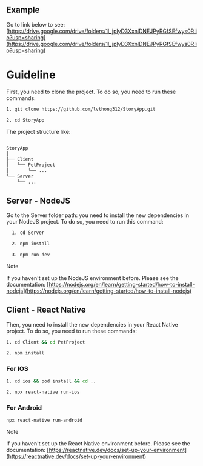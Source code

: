 
## Example
Go to link below to see:
  [https://drive.google.com/drive/folders/1l_jplyD3XxnlDNEJPyRGfSEfwys0RIio?usp=sharing](https://drive.google.com/drive/folders/1l_jplyD3XxnlDNEJPyRGfSEfwys0RIio?usp=sharing)

# Guideline
First, you need to clone the project. To do so, you need to run these commands:

```sh
1. git clone https://github.com/lvthong312/StoryApp.git
```
```sh
2. cd StoryApp
```
The project structure like:
```sh

StoryApp
│
├── Client
│   └── PetProject
│       └── ...
└── Server
    └── ...
```
## Server - NodeJS
Go to the Server folder path:
you need to install the new dependencies in your NodeJS project. To do so, you need to run this command:
```sh
  1. cd Server
```
```sh
  2. npm install
```

```sh
  3. npm run dev
```

> [!Note]
> If you haven't set up the NodeJS environment before. Please see the documentation: [https://nodejs.org/en/learn/getting-started/how-to-install-nodejs](https://nodejs.org/en/learn/getting-started/how-to-install-nodejs)

## Client - React Native
Then, you need to install the new dependencies in your React Native project. To do so, you need to run these commands:

```sh
1. cd Client && cd PetProject
```
```sh
2. npm install
```
### For IOS
```sh
1. cd ios && pod install && cd ..
```
```sh
2. npx react-native run-ios
```

### For Android
```sh
npx react-native run-android
```


> [!Note]
> If you haven't set up the React Native environment before. Please see the documentation: [https://reactnative.dev/docs/set-up-your-environment](https://reactnative.dev/docs/set-up-your-environment)







